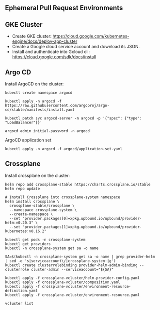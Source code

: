 ## Ephemeral Pull Request Environments

## GKE Cluster
- Create GKE cluster: https://cloud.google.com/kubernetes-engine/docs/deploy-app-cluster
- Create a Google cloud service account and download its JSON. 
- Install and authenticate into Gcloud cli: https://cloud.google.com/sdk/docs/install

## Argo CD 

Install ArgoCD on the cluster:

```
kubectl create namespace argocd

kubectl apply -n argocd -f https://raw.githubusercontent.com/argoproj/argo-cd/stable/manifests/install.yaml
```

```
kubectl patch svc argocd-server -n argocd -p '{"spec": {"type": "LoadBalancer"}}'
```

```
argocd admin initial-password -n argocd
```

ArgoCD application set

```
kubectl apply -n argocd -f argocd/application-set.yaml
```

## Crossplane

Install crossplane on the cluster:

```
helm repo add crossplane-stable https://charts.crossplane.io/stable
helm repo update

# Install Crossplane into crossplane-system namespace
helm install crossplane \
  crossplane-stable/crossplane \
  --namespace crossplane-system \
  --create-namespace \
  --set "provider.packages[0]=xpkg.upbound.io/upbound/provider-helm:v0.20.3" \
  --set "provider.packages[1]=xpkg.upbound.io/upbound/provider-kubernetes:v0.16.2"
```

```
kubectl get pods -n crossplane-system
kubectl get providers
kubectl -n crossplane-system get sa -o name
```

```
SA=$(kubectl -n crossplane-system get sa -o name | grep provider-helm | sed -e 's|serviceaccount\/|crossplane-system:|g')
kubectl create clusterrolebinding provider-helm-admin-binding --clusterrole cluster-admin --serviceaccount="${SA}"
```

```
kubectl apply -f crossplane-vcluster/helm-provider-config.yaml
kubectl apply -f crossplane-vcluster/composition.yaml
kubectl apply -f crossplane-vcluster/environment-resource-definition.yaml
kubectl apply -f crossplane-vcluster/environment-resource.yaml
```

```
vcluster list
```